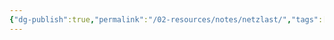 ```yaml
---
{"dg-publish":true,"permalink":"/02-resources/notes/netzlast/","tags":["netzwerk","empty"],"noteIcon":"","updated":"2025-09-05T10:12:30.899+02:00"}
---
```


>